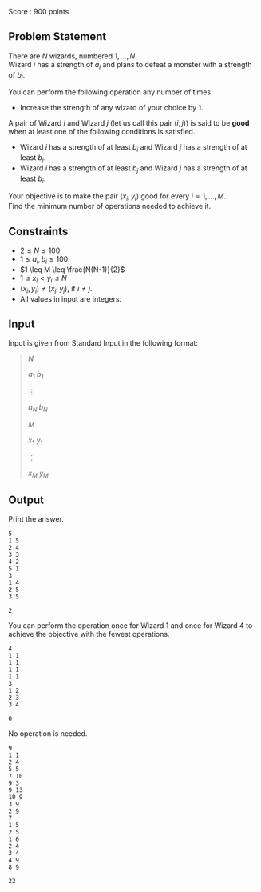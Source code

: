 Score : $900$ points

## Problem Statement

There are $N$ wizards, numbered $1, \ldots, N$.<br>
Wizard $i$ has a strength of $a_i$ and plans to defeat a monster with a strength of $b_i$.

You can perform the following operation any number of times.

- Increase the strength of any wizard of your choice by $1$.

A pair of Wizard $i$ and Wizard $j$ (let us call this pair $(i, j)$) is said to be **good** when at least one of the following conditions is satisfied.

- Wizard $i$ has a strength of at least $b_i$ and Wizard $j$ has a strength of at least $b_j$.
- Wizard $i$ has a strength of at least $b_j$ and Wizard $j$ has a strength of at least $b_i$.

Your objective is to make the pair $(x_i, y_i)$ good for every $i=1, \ldots, M$.<br>
Find the minimum number of operations needed to achieve it.

## Constraints

- $2 \leq N \leq 100$
- $1 \leq a_i,b_i \leq 100$
- $1 \leq M \leq \frac{N(N-1)}{2}$
- $1 \leq x_i \lt y_i \leq N$
- $(x_i,y_i) \neq (x_j,y_j)$, if $i\neq j$.
- All values in input are integers.

## Input

Input is given from Standard Input in the following format:

> $N$
> 
> $a_1$ $b_1$
> 
> $\vdots$
> 
> $a_N$ $b_N$
> 
> $M$
> 
> $x_1$ $y_1$
> 
> $\vdots$
> 
> $x_M$ $y_M$

## Output

Print the answer.

```input1
5
1 5
2 4
3 3
4 2
5 1
3
1 4
2 5
3 5
```

```output1
2
```

You can perform the operation once for Wizard $1$ and once for Wizard $4$ to achieve the objective with the fewest operations.

```input2
4
1 1
1 1
1 1
1 1
3
1 2
2 3
3 4
```

```output2
0
```

No operation is needed.

```input3
9
1 1
2 4
5 5
7 10
9 3
9 13
10 9
3 9
2 9
7
1 5
2 5
1 6
2 4
3 4
4 9
8 9
```

```output3
22
```